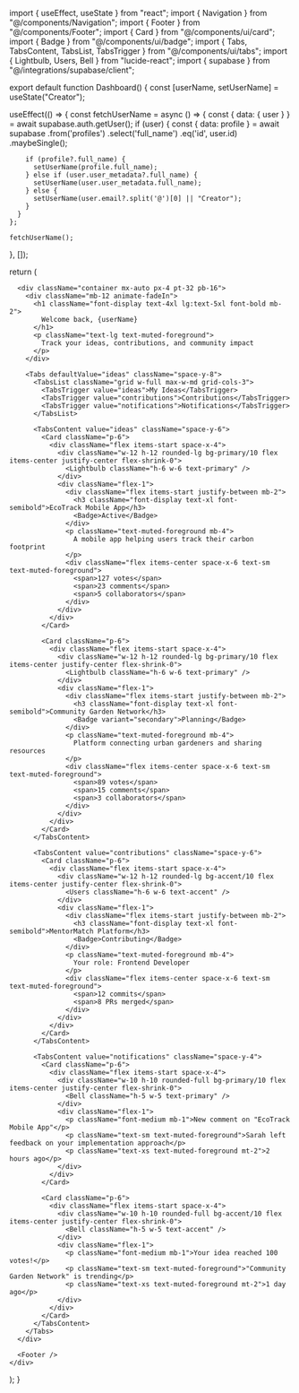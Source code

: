 
import { useEffect, useState } from "react";
import { Navigation } from "@/components/Navigation";
import { Footer } from "@/components/Footer";
import { Card } from "@/components/ui/card";
import { Badge } from "@/components/ui/badge";
import { Tabs, TabsContent, TabsList, TabsTrigger } from "@/components/ui/tabs";
import { Lightbulb, Users, Bell } from "lucide-react";
import { supabase } from "@/integrations/supabase/client";

export default function Dashboard() {
  const [userName, setUserName] = useState<string>("Creator");

  useEffect(() => {
    const fetchUserName = async () => {
      const { data: { user } } = await supabase.auth.getUser();
      if (user) {
        const { data: profile } = await supabase
          .from('profiles')
          .select('full_name')
          .eq('id', user.id)
          .maybeSingle();
        
        if (profile?.full_name) {
          setUserName(profile.full_name);
        } else if (user.user_metadata?.full_name) {
          setUserName(user.user_metadata.full_name);
        } else {
          setUserName(user.email?.split('@')[0] || "Creator");
        }
      }
    };

    fetchUserName();
  }, []);

  return (
    <div className="min-h-screen bg-background">
      <Navigation />
      
      <div className="container mx-auto px-4 pt-32 pb-16">
        <div className="mb-12 animate-fadeIn">
          <h1 className="font-display text-4xl lg:text-5xl font-bold mb-2">
            Welcome back, {userName}
          </h1>
          <p className="text-lg text-muted-foreground">
            Track your ideas, contributions, and community impact
          </p>
        </div>

        <Tabs defaultValue="ideas" className="space-y-8">
          <TabsList className="grid w-full max-w-md grid-cols-3">
            <TabsTrigger value="ideas">My Ideas</TabsTrigger>
            <TabsTrigger value="contributions">Contributions</TabsTrigger>
            <TabsTrigger value="notifications">Notifications</TabsTrigger>
          </TabsList>

          <TabsContent value="ideas" className="space-y-6">
            <Card className="p-6">
              <div className="flex items-start space-x-4">
                <div className="w-12 h-12 rounded-lg bg-primary/10 flex items-center justify-center flex-shrink-0">
                  <Lightbulb className="h-6 w-6 text-primary" />
                </div>
                <div className="flex-1">
                  <div className="flex items-start justify-between mb-2">
                    <h3 className="font-display text-xl font-semibold">EcoTrack Mobile App</h3>
                    <Badge>Active</Badge>
                  </div>
                  <p className="text-muted-foreground mb-4">
                    A mobile app helping users track their carbon footprint
                  </p>
                  <div className="flex items-center space-x-6 text-sm text-muted-foreground">
                    <span>127 votes</span>
                    <span>23 comments</span>
                    <span>5 collaborators</span>
                  </div>
                </div>
              </div>
            </Card>

            <Card className="p-6">
              <div className="flex items-start space-x-4">
                <div className="w-12 h-12 rounded-lg bg-primary/10 flex items-center justify-center flex-shrink-0">
                  <Lightbulb className="h-6 w-6 text-primary" />
                </div>
                <div className="flex-1">
                  <div className="flex items-start justify-between mb-2">
                    <h3 className="font-display text-xl font-semibold">Community Garden Network</h3>
                    <Badge variant="secondary">Planning</Badge>
                  </div>
                  <p className="text-muted-foreground mb-4">
                    Platform connecting urban gardeners and sharing resources
                  </p>
                  <div className="flex items-center space-x-6 text-sm text-muted-foreground">
                    <span>89 votes</span>
                    <span>15 comments</span>
                    <span>3 collaborators</span>
                  </div>
                </div>
              </div>
            </Card>
          </TabsContent>

          <TabsContent value="contributions" className="space-y-6">
            <Card className="p-6">
              <div className="flex items-start space-x-4">
                <div className="w-12 h-12 rounded-lg bg-accent/10 flex items-center justify-center flex-shrink-0">
                  <Users className="h-6 w-6 text-accent" />
                </div>
                <div className="flex-1">
                  <div className="flex items-start justify-between mb-2">
                    <h3 className="font-display text-xl font-semibold">MentorMatch Platform</h3>
                    <Badge>Contributing</Badge>
                  </div>
                  <p className="text-muted-foreground mb-4">
                    Your role: Frontend Developer
                  </p>
                  <div className="flex items-center space-x-6 text-sm text-muted-foreground">
                    <span>12 commits</span>
                    <span>8 PRs merged</span>
                  </div>
                </div>
              </div>
            </Card>
          </TabsContent>

          <TabsContent value="notifications" className="space-y-4">
            <Card className="p-6">
              <div className="flex items-start space-x-4">
                <div className="w-10 h-10 rounded-full bg-primary/10 flex items-center justify-center flex-shrink-0">
                  <Bell className="h-5 w-5 text-primary" />
                </div>
                <div className="flex-1">
                  <p className="font-medium mb-1">New comment on "EcoTrack Mobile App"</p>
                  <p className="text-sm text-muted-foreground">Sarah left feedback on your implementation approach</p>
                  <p className="text-xs text-muted-foreground mt-2">2 hours ago</p>
                </div>
              </div>
            </Card>

            <Card className="p-6">
              <div className="flex items-start space-x-4">
                <div className="w-10 h-10 rounded-full bg-accent/10 flex items-center justify-center flex-shrink-0">
                  <Bell className="h-5 w-5 text-accent" />
                </div>
                <div className="flex-1">
                  <p className="font-medium mb-1">Your idea reached 100 votes!</p>
                  <p className="text-sm text-muted-foreground">"Community Garden Network" is trending</p>
                  <p className="text-xs text-muted-foreground mt-2">1 day ago</p>
                </div>
              </div>
            </Card>
          </TabsContent>
        </Tabs>
      </div>

      <Footer />
    </div>
  );
}
